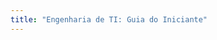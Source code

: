 ```yaml
---
title: "Engenharia de TI: Guia do Iniciante"
---
```


<!-- [QUERO APRENDER](https://hotmart.com/pt-br/club/algoritmo-aberto/products/3849476) -->


<!-- Bem-vindo ao curso "Engenharia de Software Descomplicada: Guia do Iniciante"! Este curso foi cuidadosamente projetado para ajudar você a dar os primeiros passos na emocionante jornada da engenharia de software.

Você está prestes a embarcar em uma jornada de aprendizado onde vamos desvendar os conceitos fundamentais da engenharia de software de uma forma simples e acessível. Não importa se você é completamente novo nesse mundo ou se já possui algum conhecimento básico, este curso foi projetado para atender às suas necessidades.

Durante o curso, você aprenderá sobre os princípios essenciais da engenharia de software, desde o processo de desenvolvimento de software até as metodologias mais utilizadas na indústria. Vamos explorar temas como análise de requisitos, design de software, programação orientada a objetos, controle de versão, testes de software e muito mais.

Além disso, você terá a oportunidade de colocar em prática o que aprendeu através de projetos práticos e exercícios desafiadores. Nossa abordagem prática garantirá que você adquira habilidades reais e esteja pronto para enfrentar os desafios do mundo real da engenharia de software.

Ao final do curso, você estará equipado com os conhecimentos e habilidades necessários para iniciar sua jornada profissional na área de engenharia de software. Este é apenas o começo, e estamos ansiosos para acompanhar o seu crescimento e sucesso ao longo do caminho.

Prepare-se para uma experiência empolgante e enriquecedora enquanto exploramos juntos o fascinante mundo da Engenharia de Software Descomplicada! -->
